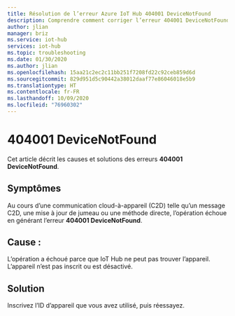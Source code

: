 ```yaml
---
title: Résolution de l’erreur Azure IoT Hub 404001 DeviceNotFound
description: Comprendre comment corriger l’erreur 404001 DeviceNotFound
author: jlian
manager: briz
ms.service: iot-hub
services: iot-hub
ms.topic: troubleshooting
ms.date: 01/30/2020
ms.author: jlian
ms.openlocfilehash: 15aa21c2ec2c11bb251f7208fd22c92ceb859d6d
ms.sourcegitcommit: 829d951d5c90442a38012daaf77e86046018e5b9
ms.translationtype: HT
ms.contentlocale: fr-FR
ms.lasthandoff: 10/09/2020
ms.locfileid: "76960302"
---
```

# <a name="404001-devicenotfound"></a>404001 DeviceNotFound

Cet article décrit les causes et solutions des erreurs **404001 DeviceNotFound**.

## <a name="symptoms"></a>Symptômes

Au cours d’une communication cloud-à-appareil (C2D) telle qu’un message C2D, une mise à jour de jumeau ou une méthode directe, l’opération échoue en générant l’erreur **404001 DeviceNotFound**.

## <a name="cause"></a>Cause :

L’opération a échoué parce que IoT Hub ne peut pas trouver l’appareil. L’appareil n’est pas inscrit ou est désactivé.

## <a name="solution"></a>Solution

Inscrivez l’ID d’appareil que vous avez utilisé, puis réessayez.